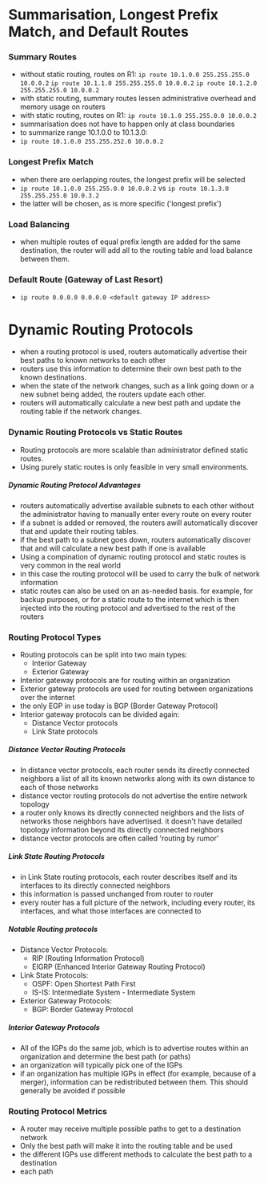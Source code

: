 # Summarisation, Longest Prefix Match, and Default Routes
### Summary Routes
* without static routing, routes on R1:
`ip route 10.1.0.0 255.255.255.0 10.0.0.2`
`ip route 10.1.1.0 255.255.255.0 10.0.0.2`
`ip route 10.1.2.0 255.255.255.0 10.0.0.2`
* with static routing, summary routes lessen administrative overhead and memory usage on routers
* with static routing, routes on R1:
`ip route 10.1.0 255.255.0.0 10.0.0.2`
* summarisation does not have to happen only at class boundaries
* to summarize range 10.1.0.0 to 10.1.3.0:
* `ip route 10.1.0.0 255.255.252.0 10.0.0.2`
### Longest Prefix Match
* when there are oerlapping routes, the longest prefix will be selected
* `ip route 10.1.0.0 255.255.0.0 10.0.0.2` vs `ip route 10.1.3.0 255.255.255.0 10.0.3.2`
* the latter will be chosen, as is more specific ('longest prefix')
### Load Balancing
* when multiple routes of equal prefix length are added for the same destination, the router will add all to the routing table and load balance between them.
### Default Route (Gateway of Last Resort)
* `ip route 0.0.0.0 0.0.0.0 <default gateway IP address>`
# Dynamic Routing Protocols
* when a routing protocol is used, routers automatically advertise their best paths to known networks to each other
* routers use this information to determine their own best path to the known destinations.
* when the state of the network changes, such as a link going down or a new subnet being added, the routers update each other.
* routers will automatically calculate a new best path and update the routing table if the network changes.
### Dynamic Routing Protocols vs Static Routes
* Routing protocols are more scalable than administrator defined static routes.
* Using purely static routes is only feasible in very small environments.
##### Dynamic Routing Protocol Advantages
* routers automatically advertise available subnets to each other without the administrator having to manually enter every route on every router
* if a subnet is added or removed, the routers awill automatically discover that and update their routing tables.
* if the best path to a subnet goes down, routers automatically discover that and will calculate a new best path if one is available
* Using a compination of dynamic routing protocol and static routes is very common in the real world
* in this case the routing protocol will be used to carry the bulk of network information
* static routes can also be used on an as-needed basis. for example, for backup purposes, or for a static route to the internet which is then injected into the routing protocol and advertised to the rest of the routers
### Routing Protocol Types
* Routing protocols can be split into two main types:
    * Interior Gateway
    * Exterior Gateway
* Interior gateway protocols are for routing within an organization
* Exterior gateway protocols are used for routing between organizations over the internet
* the only EGP in use today is BGP (Border Gateway Protocol)
* Interior gateway protocols can be divided again:
    * Distance Vector protocols
    * Link State protocols
##### Distance Vector Routing Protocols
* In distance vector protocols, each router sends its directly connected neighbors a list of all its known networks along with its own distance to each of those networks
* distance vector routing protocols do not advertise the entire network topology
* a router only knows its directly connected neighbors and the lists of networks those neighbors have advertised. it doesn't have detailed topology information beyond its directly connected neighbors
* distance vector protocols are often called 'routing by rumor'
##### Link State Routing Protocols
* in Link State routing protocols, each router describes itself and its interfaces to its directly connected neighbors
* this information is passed unchanged from router to router
* every router has a full picture of the network, including every router, its interfaces, and what those interfaces are connected to
##### Notable Routing protocols
* Distance Vector Protocols:
    * RIP (Routing Information Protocol)
    * EIGRP (Enhanced Interior Gateway Routing Protocol)
* Link State Protocols:
    * OSPF: Open Shortest Path First
    * IS-IS: Intermediate System - Intermediate System
* Exterior Gateway Protocols:
    * BGP: Border Gateway Protocol
##### Interior Gateway Protocols
* All of the IGPs do the same job, which is to advertise routes within an organization and determine the best path (or paths)
* an organization will typically pick one of the IGPs
* if an organization has multiple IGPs in effect (for example, because of a merger), information can be redistributed between them. This should generally be avoided if possible
### Routing Protocol Metrics
* A router may receive multiple possible paths to get to a destination network
* Only the best path will make it into the routing table and be used
* the different IGPs use different methods to calculate the best path to a destination
* each path
